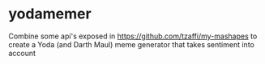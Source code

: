 # yodamemer
Combine some api's exposed in 
https://github.com/tzaffi/my-mashapes 
to create a Yoda (and Darth Maul) meme generator that takes sentiment into account

